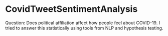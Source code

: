 # CovidTweetSentimentAnalysis
Question: Does political affiliation affect how people feel about COVID-19. I tried to answer this statistically using tools from NLP and hypothesis testing. 
